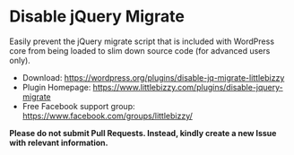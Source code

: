 # Disable jQuery Migrate

Easily prevent the jQuery migrate script that is included with WordPress core from being loaded to slim down source code (for advanced users only).

* Download: https://wordpress.org/plugins/disable-jq-migrate-littlebizzy
* Plugin Homepage: https://www.littlebizzy.com/plugins/disable-jquery-migrate
* Free Facebook support group: https://www.facebook.com/groups/littlebizzy/

**Please do not submit Pull Requests. Instead, kindly create a new Issue with relevant information.**
